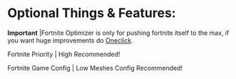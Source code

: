 # Optional Things & Features:

**Important** |Fortnite Optimizer is only for pushing fortnite itself to the max, if you want huge improvements do [Oneclick](https://discord.com/channels/1171600538014593107/1171605679379841024).

Fortnite Priority | High Recommended!

Fortnite Game Config | Low Meshes Config Recommended!
